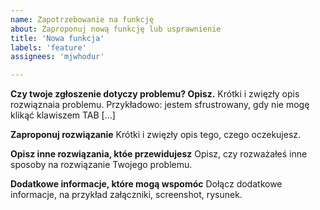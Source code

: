 ```yaml
---
name: Zapotrzebowanie na funkcję
about: Zaproponuj nową funkcję lub usprawnienie
title: 'Nowa funkcja'
labels: 'feature'
assignees: 'mjwhodur'

---
```


**Czy twoje zgłoszenie dotyczy problemu? Opisz.**
Krótki i zwięzły opis rozwiąznaia problemu. Przykładowo: jestem sfrustrowany, gdy nie mogę klikąć klawiszem TAB [...]

**Zaproponuj rozwiązanie**
Krótki i zwięzły opis tego, czego oczekujesz.

**Opisz inne rozwiązania, któe przewidujesz**
Opisz, czy rozważałeś inne sposoby na rozwiązanie Twojego problemu.

**Dodatkowe informacje, które mogą wspomóc**
Dołącz dodatkowe informacje, na przykład załączniki, screenshot, rysunek.
